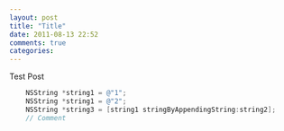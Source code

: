 ```yaml
---
layout: post
title: "Title"
date: 2011-08-13 22:52
comments: true
categories: 
---
```


Test Post

``` objective-c
    NSString *string1 = @"1";
    NSString *string1 = @"2";
    NSString *string3 = [string1 stringByAppendingString:string2];
    // Comment
```
